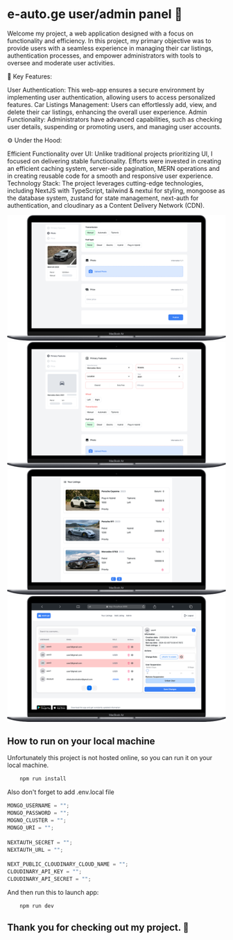 # e-auto.ge user/admin panel 🚙

Welcome my project, a web application designed with a focus on functionality and efficiency. In this project, my primary objective was to provide users with a seamless experience in managing their car listings, authentication processes, and empower administrators with tools to oversee and moderate user activities.

🚗 Key Features:

User Authentication: This web-app ensures a secure environment by implementing user authentication, allowing users to access personalized features.
Car Listings Management: Users can effortlessly add, view, and delete their car listings, enhancing the overall user experience.
Admin Functionality: Administrators have advanced capabilities, such as checking user details, suspending or promoting users, and managing user accounts.

⚙️ Under the Hood:

Efficient Functionality over UI: Unlike traditional projects prioritizing UI, I focused on delivering stable functionality. Efforts were invested in creating an efficient caching system, server-side pagination, MERN operations and in creating reusable code for a smooth and responsive user experience.
Technology Stack: The project leverages cutting-edge technologies, including NextJS with TypeScript, tailwind & nextui for styling, mongoose as the database system, zustand for state management, next-auth for authentication, and cloudinary as a Content Delivery Network (CDN).

![App Screenshot](./pngs/add-listing-page.png)
![App Screenshot](./pngs/add-listing-not-filled.png)
![App Screenshot](./pngs/listings-page.png)
![App Screenshot](./pngs/admin-page.png)

## How to run on your local machine

Unfortunately this project is not hosted online, so you can run it on your local machine.

```javascript
    npm run install
```

Also don't forget to add .env.local file

```javascript
MONGO_USERNAME = "";
MONGO_PASSWORD = "";
MOGNO_CLUSTER = "";
MONGO_URI = "";

NEXTAUTH_SECRET = "";
NEXTAUTH_URL = "";

NEXT_PUBLIC_CLOUDINARY_CLOUD_NAME = "";
CLOUDINARY_API_KEY = "";
CLOUDINARY_API_SECRET = "";
```

And then run this to launch app:

```javascript
    npm run dev
```

## Thank you for checking out my project. 🙂
